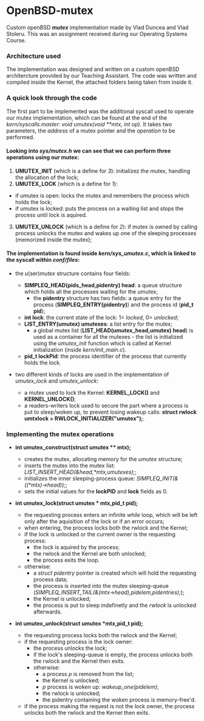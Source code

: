 # OpenBSD-mutex
Custom openBSD **_mutex_** implementation made by Vlad Duncea and Vlad Stoleru. This was an assignment received during our Operating Systems Course.

### Architecture used
The implementation was designed and written on a custom openBSD architercture provided by our Teaching Assistant.
The code was written and compiled inside the Kernel, the attached folders being taken from inside it.

### A quick look through the code
The first part to be implemented was the additional syscall used to operate our mutex implementation, which can be found at the end of the _kern/syscalls.master_: _void umutex(void \**mtx, int op)_. It takes two parameters, the _address_ of a mutex pointer and the _operation_ to be performed.

#### Looking into _sys/mutex.h_ we can see that we can perform three operations using our mutex:
1. **UMUTEX_INIT** (which is a define for _3_): initializez the mutex, handling the allocation of the lock;
2. **UMUTEX_LOCK** (which is a define for _1_): 
 - if umutex is open: locks the mutex and remembers the process which holds the lock;
 - if umutex is locked: puts the process on a waiting list and stops the process until lock is aquired. 
3. **UMUTEX_UNLOCK** (which is a define for _2_): if mutex is owned by calling process unlocks the mutex and wakes up one of the sleeping processes (memorized inside the mutex);

#### The implementation is found inside _kern/sys\_umutex.c_, which is linked to the syscall within _conf/files_:
- the _u_(ser)_mutex_ structure contains four fields:
  - **SIMPLEQ_HEAD(pids_head,pidentry) head**: a queue structure which holds all the processes waiting for the umutex;
    - the **pidentry** structure has two fields: a queue entry for the process (**SIMPLEQ_ENTRY(pidentry)**) and the process id (**pid_t pid**);
  - **int lock**: the current state of the lock: 1= _locked_, 0= _unlocked_;
  - **LIST_ENTRY(umutex) umutexes**: a list entry for the mutex;
    - a global mutex list (**LIST_HEAD(umutex_head,umutex) head**) is used as a container for all the mutexes - the list is initialized using the _umutex\_init_ function which is called at Kernel initialization (inside _kern/init\_main.c_).
  - **pid_t lockPid**: the process identifier of the process that currently holds the lock.
  
- two different kinds of locks are used in the implementation of _umutex\_lock_ and _umutex\_unlock_:
  - a mutex used to lock the Kernel: **KERNEL_LOCK()** and **KERNEL_UNLOCK()**;
  - a readers-writers lock used to secure the part where a process is put to sleep/woken up, to prevent losing wakeup calls: **struct rwlock umtxlock = RWLOCK_INITIALIZER("umutex");**.

### Implementing the mutex operations
- **int umutex\_construct(struct umutex \*\* mtx);**
  - creates the mutex, allocating memory for the _umutex_ structure;
  - inserts the mutex into the mutex list: _LIST_INSERT\_HEAD(&head,\*mtx,umutexes);_;
  - initializes the inner sleeping-process queue: _SIMPLEQ\_INIT(&((\*mtx)->head));_;
  - sets the initial values for the **lockPID** and **lock** fields as 0.
  
- **int umutex\_lock(struct umutex \* mtx,pid_t pid);**
  - the requesting process enters an infinite _while_ loop, which will be left only after the aquisition of the lock or if an error occurs;
  - when entering, the process locks both the rwlock and the Kernel;
  - if the lock is unlocked or the current owner is the requesting process:
    - the lock is aquired by the process;
    - the rwlock and the Kernel are both unlocked;
    - the process exits the loop.
  - otherwise:
    - a _struct pidentry_ pointer is created which will hold the requesting process data;
    - the process is inserted into the mutex sleeping-queue (_SIMPLEQ_INSERT\_TAIL(&(mtx->head),pidelem,pidentries);_);
    - the Kernel is unlocked;
    - the process is put to sleep indefinetly and the _rwlock_ is unlocked afterwards.

- **int umutex\_unlock(struct umutex \*mtx,pid_t pid);**
  - the requesting process locks both the rwlock and the Kernel;
  - if the requesting process is the lock owner:
    - the process unlocks the lock;
    - if the lock's sleeping-queue is empty, the process unlocks both the rwlock and the Kernel then exits.
    - otherwise:
      - a process _p_ is removed from the list;
      - the Kernel is unlocked;
      - _p_ process is woken up: _wakeup_one(pidelem)_;
      - the rwlock is unlocked;
      - the pidentry containing the woken process is memory-free'd.
  - if the process making the request is not the lock owner, the process unlocks both the rwlock and the Kernel then exits.
      
